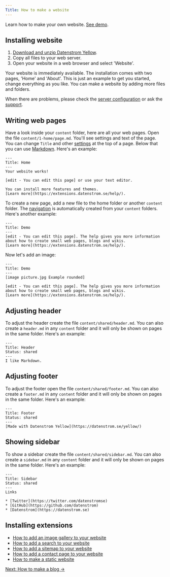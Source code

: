 ```yaml
---
Title: How to make a website
---
```

Learn how to make your own website. [See demo](/).

## Installing website

1. [Download and unzip Datenstrom Yellow](https://github.com/datenstrom/yellow/archive/master.zip).
2. Copy all files to your web server.
3. Open your website in a web browser and select 'Website'.

Your website is immediately available. The installation comes with two pages, 'Home' and 'About'. This is just an example to get you started, change everything as you like. You can make a website by adding more files and folders.

When there are problems, please check the [server configuration](server-configuration) or ask the [support](/help/).

## Writing web pages

Have a look inside your `content` folder, here are all your web pages. Open the file `content/1-home/page.md`. You'll see settings and text of the page. You can change `Title` and other [settings](markdown-cheat-sheet#settings) at the top of a page. Below that you can use [Markdown](markdown-cheat-sheet). Here's an example:

```
---
Title: Home
---
Your website works! 

[edit - You can edit this page] or use your text editor.

You can install more features and themes.
[Learn more](https://extensions.datenstrom.se/help/).
```

To create a new page, add a new file to the home folder or another `content` folder. The [navigation](adjusting-content) is automatically created from your `content` folders. Here's another example:

```
---
Title: Demo
---
[edit - You can edit this page]. The help gives you more information 
about how to create small web pages, blogs and wikis. 
[Learn more](https://extensions.datenstrom.se/help/).
```

Now let's add an image:

```
---
Title: Demo
---
[image picture.jpg Example rounded]

[edit - You can edit this page]. The help gives you more information 
about how to create small web pages, blogs and wikis. 
[Learn more](https://extensions.datenstrom.se/help/).
```

## Adjusting header

To adjust the header create the file `content/shared/header.md`. You can also create a `header.md` in any `content` folder and it will only be shown on pages in the same folder. Here's an example:

```
---
Title: Header
Status: shared
---
I like Markdown.
```

## Adjusting footer

To adjust the footer open the file `content/shared/footer.md`. You can also create a `footer.md` in any `content` folder and it will only be shown on pages in the same folder. Here's an example:

```
---
Title: Footer
Status: shared
---
[Made with Datenstrom Yellow](https://datenstrom.se/yellow/)
```

## Showing sidebar

To show a sidebar create the file `content/shared/sidebar.md`. You can also create a `sidebar.md` in any `content` folder and it will only be shown on pages in the same folder. Here's an example:

```
---
Title: Sidebar
Status: shared
---
Links

* [Twitter](https://twitter.com/datenstromse)
* [GitHub](https://github.com/datenstrom)
* [Datenstrom](https://datenstrom.se)
```

## Installing extensions

* [How to add an image gallery to your website](https://github.com/datenstrom/yellow-extensions/tree/master/features/gallery)
* [How to add a search to your website](https://github.com/datenstrom/yellow-extensions/tree/master/features/search)
* [How to add a sitemap to your website](https://github.com/datenstrom/yellow-extensions/tree/master/features/sitemap)
* [How to add a contact page to your website](https://github.com/datenstrom/yellow-extensions/tree/master/features/contact)
* [How to make a static website](server-configuration#static-website)

[Next: How to make a blog →](how-to-make-a-blog)